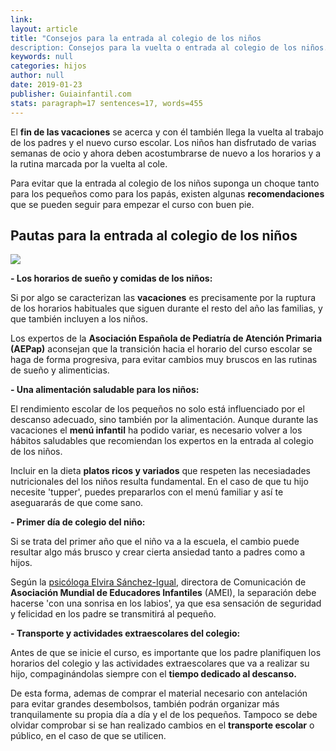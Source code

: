 ```yaml
---
link: 
layout: article
title: "Consejos para la entrada al colegio de los niños
description: Consejos para la vuelta o entrada al colegio de los niños. Cómo afrontar el regreso a la escuela de nuestros hijos. Vuelta al colegio de los niños tras las vacaciones. Primer día de colegio de los niños."
keywords: null
categories: hijos
author: null
date: 2019-01-23
publisher: Guiainfantil.com
stats: paragraph=17 sentences=17, words=455
---
```

El **fin de las vacaciones** se acerca y con él también llega la vuelta al trabajo de los padres y el nuevo curso escolar. Los niños han disfrutado de varias semanas de ocio y ahora deben acostumbrarse de nuevo a los horarios y a la rutina marcada por la vuelta al cole.

Para evitar que la entrada al colegio de los niños suponga un choque tanto para los pequeños como para los papás, existen algunas **recomendaciones** que se pueden seguir para empezar el curso con buen pie.

## Pautas para la entrada al colegio de los niños
![](http://familiasana.info/images/hijos/consejosentradacolegio-p.jpg)

**- Los horarios de sueño y comidas de los niños:**

Si por algo se caracterizan las **vacaciones** es precisamente por la ruptura de los horarios habituales que siguen durante el resto del año las familias, y que también incluyen a los niños.

Los expertos de la **Asociación Española de Pediatría de Atención Primaria (AEPap)** aconsejan que la transición hacia el horario del curso escolar se haga de forma progresiva, para evitar cambios muy bruscos en las rutinas de sueño y alimenticias.

**- Una alimentación saludable para los niños:**

El rendimiento escolar de los pequeños no solo está influenciado por el descanso adecuado, sino también por la alimentación. Aunque durante las vacaciones el **menú infantil** ha podido variar, es necesario volver a los hábitos saludables que recomiendan los expertos en la entrada al colegio de los niños.

Incluir en la dieta **platos ricos y variados** que respeten las necesiadades nutricionales del los niños resulta fundamental. En el caso de que tu hijo necesite 'tupper', puedes prepararlos con el menú familiar y así te aseguararás de que come sano.

**- Primer día de colegio del niño:**

Si se trata del primer año que el niño va a la escuela, el cambio puede resultar algo más brusco y crear cierta ansiedad tanto a padres como a hijos.

Según la [psicóloga Elvira Sánchez-Igual](https://www.guiainfantil.com/videos/educacion/vuelta-al-cole/consejos-para-el-primer-dia-de-colegio/ "Entrevista Elvira Sánchez"), directora de Comunicación de **Asociación Mundial de Educadores Infantiles** (AMEI), la separación debe hacerse 'con una sonrisa en los labios', ya que esa sensación de seguridad y felicidad en los padre se transmitirá al pequeño.

**- Transporte y actividades extraescolares del colegio:**

Antes de que se inicie el curso, es importante que los padre planifiquen los horarios del colegio y las actividades extraescolares que va a realizar su hijo, compaginándolas siempre con el **tiempo dedicado al descanso.**

De esta forma, ademas de comprar el material necesario con antelación para evitar grandes desembolsos, también podrán organizar más tranquilamente su propia día a día y el de los pequeños. Tampoco se debe olvidar comprobar si se han realizado cambios en el **transporte escolar** o público, en el caso de que se utilicen.

